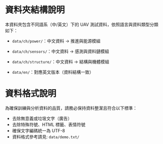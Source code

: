 # 資料夾結構說明
本資料夾包含不同語系（中/英文）下的 UAV 測試資料，依照語言與資料類型分類如下：

- `data/ch/power/`：中文資料 → 推進與能源模組
- `data/ch/sensors/`：中文資料 → 感測與資料鏈模組
- `data/ch/structure/`：中文資料 → 結構與機體模組

- `data/en/`：對應英文版本（資料結構一致）

# 資料格式說明
為確保訓練與分析資料的品質，請務必保持資料整潔且符合以下標準：
- 去除無意義或垃圾文字（廣告）
- 去除特殊符號、HTML 標籤、表情符號
- 確保文字編碼統一為 UTF-8 
- 資料格式參考請見: `data/demo.txt/`